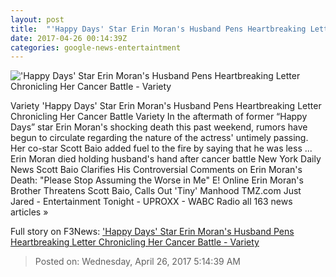 ```yaml
---
layout: post
title:  "'Happy Days' Star Erin Moran's Husband Pens Heartbreaking Letter Chronicling Her Cancer Battle - Variety"
date: 2017-04-26 00:14:39Z
categories: google-news-entertaintment
---
```


!['Happy Days' Star Erin Moran's Husband Pens Heartbreaking Letter Chronicling Her Cancer Battle - Variety](https://pmcvariety.files.wordpress.com/2017/04/erin-moran.jpg?w=1000&h=563&crop=1)

Variety 'Happy Days' Star Erin Moran's Husband Pens Heartbreaking Letter Chronicling Her Cancer Battle Variety In the aftermath of former “Happy Days” star Erin Moran's shocking death this past weekend, rumors have begun to circulate regarding the nature of the actress' untimely passing. Her co-star Scott Baio added fuel to the fire by saying that he was less ... Erin Moran died holding husband's hand after cancer battle New York Daily News Scott Baio Clarifies His Controversial Comments on Erin Moran's Death: "Please Stop Assuming the Worse in Me" E! Online Erin Moran's Brother Threatens Scott Baio, Calls Out 'Tiny' Manhood TMZ.com Just Jared - Entertainment Tonight - UPROXX - WABC Radio all 163 news articles »


Full story on F3News: ['Happy Days' Star Erin Moran's Husband Pens Heartbreaking Letter Chronicling Her Cancer Battle - Variety](http://www.f3nws.com/n/WkqgvE)

> Posted on: Wednesday, April 26, 2017 5:14:39 AM
